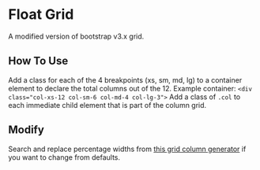 # Float Grid
A modified version of bootstrap v3.x grid.

## How To Use
Add a class for each of the 4 breakpoints (xs, sm, md, lg) to a container element to declare the total columns out of the 12.
Example container: `<div class="col-xs-12 col-sm-6 col-md-4 col-lg-3">`
Add a class of `.col` to each immediate child element that is part of the column grid.

## Modify
Search and replace percentage widths from [this grid column generator](http://thestizmedia.com/grid-column-generator/) if you want to change from defaults.
